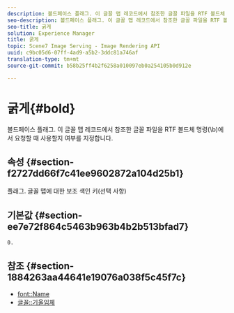 ```yaml
---
description: 볼드페이스 플래그. 이 글꼴 맵 레코드에서 참조한 글꼴 파일을 RTF 볼드체 명령(\b)에서 요청할 때 사용할지 여부를 지정합니다.
seo-description: 볼드페이스 플래그. 이 글꼴 맵 레코드에서 참조한 글꼴 파일을 RTF 볼드체 명령(\b)에서 요청할 때 사용할지 여부를 지정합니다.
seo-title: 굵게
solution: Experience Manager
title: 굵게
topic: Scene7 Image Serving - Image Rendering API
uuid: c9bc05d6-07ff-4ad9-a5b2-3ddc81a746af
translation-type: tm+mt
source-git-commit: b58b25ff4b2f6258a010097eb0a254105b0d912e

---
```



# 굵게{#bold}

볼드페이스 플래그. 이 글꼴 맵 레코드에서 참조한 글꼴 파일을 RTF 볼드체 명령(\b)에서 요청할 때 사용할지 여부를 지정합니다.

## 속성 {#section-f2727dd66f7c41ee9602872a104d25b1}

플래그. 글꼴 맵에 대한 보조 색인 키(선택 사항)

## 기본값 {#section-ee7e72f864c5463b963b4b2b513bfad7}

`0.`

## 참조 {#section-1884263aa44641e19076a038f5c45f7c}

* [font::Name](r-name-font.md#reference_C55889877DC54AABB60734DCDE86EE76)
* [글꼴::기울임체](../../../../../is-api/image-catalog/image-serving-api-ref/c-image-catalog-reference/c-font-map-reference/r-italic-font.md#reference-dc04a532b34a41af81b0b9644acfaad6)
